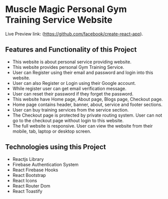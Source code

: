 # Muscle Magic Personal Gym Training Service Website

Live Preview link: (https://github.com/facebook/create-react-app).

## Features and Functionality of this Project
 - This website is about personal service providing website.
 - This website provides personal Gym Training Service.
 - User can Register using their email and password and login into this website.
 - User can also Register or Login using their Google account.
 - While register user can get email verification message.
 - User can reset their password if they forget the password.
 - This website have Home page, About page, Blogs page, Checkout page.
 - Home page contains header, banner, about, service and footer sections.
 - User can buy training services from the service section.
 - The Checkout page is protected by private routing system. User can not go to the checkout page without login to this website.
 - The full website is responsive. User can view the website from their mobile, tab, laptop or desktop screen. 

## Technologies using this Project
 - Reactjs Library
 - Firebase Authentication System
 - React Firebase Hooks
 - React Bootstrap
 - React Icons
 - React Router Dom
 - React Toastify